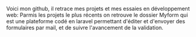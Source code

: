 Voici mon github, il retrace mes projets et mes essaies en développement web:
  Parmis les projets le plus récents on retrouve le dossier Myform qui est une plateforme codé en laravel permettant d'éditer et d'envoyer des formulaires par mail, et de suivre 
  l'avancement de la validation.
